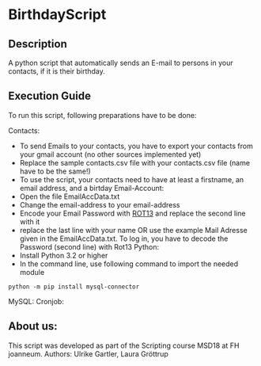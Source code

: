 # BirthdayScript
## Description
A python script that automatically sends an E-mail to persons in your contacts, if it is their birthday.
## Execution Guide
To run this script, following preparations have to be done:

Contacts:
- To send Emails to your contacts, you have to export your contacts from your gmail account (no other sources implemented yet) 
- Replace the sample contacts.csv file with your contacts.csv file (name have to be the same!)
- To use the script, your contacts need to have at least a firstname, an email address, and a birtday
Email-Account:
- Open the file EmailAccData.txt
- Change the email-address to your email-address
- Encode your Email Password with [ROT13](https://gc.de/gc/rot13/) and replace the second line with it
- replace the last line with your name
OR use the example Mail Adresse given in the EmailAccData.txt. To log in, you have to decode the Password (second line) with Rot13
Python:	
- Install Python 3.2 or higher
- In the command line, use following command to import the needed module
```shell
python -m pip install mysql-connector
```
MySQL:
Cronjob:

## About us:
This script was developed as part of the Scripting course MSD18 at FH joanneum.
Authors: Ulrike Gartler, Laura Gröttrup